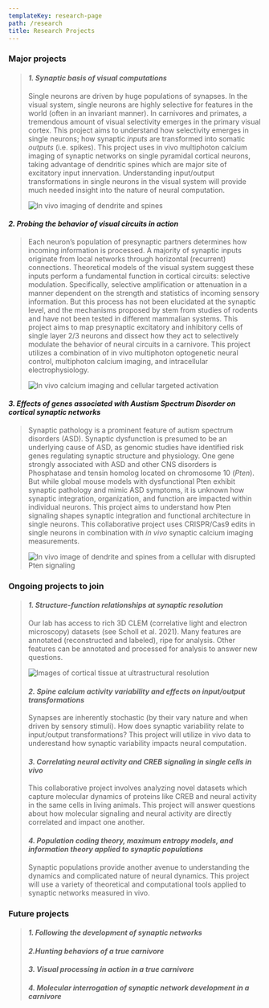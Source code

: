 ```yaml
---
templateKey: research-page
path: /research
title: Research Projects
---
```

<!--StartFragment-->

### Major projects

> #### ***1. Synaptic basis of visual computations***
>
> Single neurons are driven by huge populations of synapses. In the visual system, single neurons are highly selective for features in the world (often in an invariant manner). In carnivores and primates, a tremendous amount of visual selectivity emerges in the primary visual cortex. This project aims to understand how selectivity emerges in single neurons; how synaptic *inputs* are transformed into somatic *outputs* (i.e. spikes). This project uses in vivo multiphoton calcium imaging of synaptic networks on single pyramidal cortical neurons, taking advantage of dendritic spines which are major site of excitatory input innervation. Understanding input/output transformations in single neurons in the visual system will provide much needed insight into the nature of neural computation.
>
> ![In vivo imaging of dendrite and spines](/img/1.gif)

#### ***2. Probing the behavior of visual circuits in action***

> Each neuron’s population of presynaptic partners determines how incoming information is processed. A majority of synaptic inputs originate from local networks through horizontal (recurrent) connections. Theoretical models of the visual system suggest these inputs perform a fundamental function in cortical circuits: selective modulation. Specifically, selective amplification or attenuation in a manner dependent on the strength and statistics of incoming sensory information. But this process has not been elucidated at the synaptic level, and the mechanisms proposed by stem from studies of rodents and have not been tested in different mammalian systems. This project aims to map presynaptic excitatory and inhibitory cells of single layer 2/3 neurons and dissect how they act to selectively modulate the behavior of neural circuits in a carnivore. This project utilizes a combination of in vivo multiphoton optogenetic neural control, multiphoton calcium imaging, and intracellular electrophysiology.
>
> ![In vivo calcium imaging and cellular targeted activation](/img/2.gif)

#### ***3. Effects of genes associated with Austism Spectrum Disorder on cortical synaptic networks***

> Synaptic pathology is a prominent feature of autism spectrum disorders (ASD). Synaptic dysfunction is presumed to be an underlying cause of ASD, as genomic studies have identified risk genes regulating synaptic structure and physiology. One gene strongly associated with ASD and other CNS disorders is Phosphatase and tensin homolog located on chromosome 10 (*Pten*). But while global mouse models with dysfunctional Pten exhibit synaptic pathology and mimic ASD symptoms, it is unknown how synaptic integration, organization, and function are impacted within individual neurons. This project aims to understand how Pten signaling shapes synaptic integration and functional architecture in single neurons. This collaborative project uses CRISPR/Cas9 edits in single neurons in combination with *in vivo* synaptic calcium imaging measurements.
>
> ![In vivo image of dendrite and spines from a cellular with disrupted Pten signaling](/img/3.png)

### Ongoing projects to join

> #### ***1. Structure-function relationships at synaptic resolution***
>
> Our lab has access to rich 3D CLEM (correlative light and electron microscopy) datasets (see Scholl et al. 2021). Many features are annotated (reconstructed and labeled), ripe for analysis. Other features can be annotated and processed for analysis to answer new questions. 
>
> ![Images of cortical tissue at ultrastructural resolution](/img/ferretsbem.gif)
>
> #### ***2. Spine calcium activity variability and effects on input/output transformations***
>
> Synapses are inherently stochastic (by their vary nature and when driven by sensory stimuli). How does synaptic variability relate to input/output transformations? This project will utilize in vivo data to underestand how synaptic variability impacts neural computation.
>
> #### ***3. Correlating neural activity and CREB signaling in single cells in vivo***
>
> This collaborative project involves analyzing novel datasets which capture molecular dynamics of proteins like CREB and neural activity in the same cells in living animals. This project will answer questions about how molecular signaling and neural activity are directly correlated and impact one another.
>
> #### ***4. Population coding theory, maximum entropy models, and information theory applied to synaptic populations***
>
> Synaptic populations provide another avenue to understanding the dynamics and complicated nature of neural dynamics. This project will use a variety of theoretical and computational tools applied to synaptic networks measured in vivo.

### Future projects

> #### ***1. Following the development of synaptic networks***
>
> #### ***2.Hunting behaviors of a true carnivore***
>
> #### ***3. Visual processing in action in a true carnivore***
>
> #### ***4. Molecular interrogation of synaptic network development in a carnivore***
